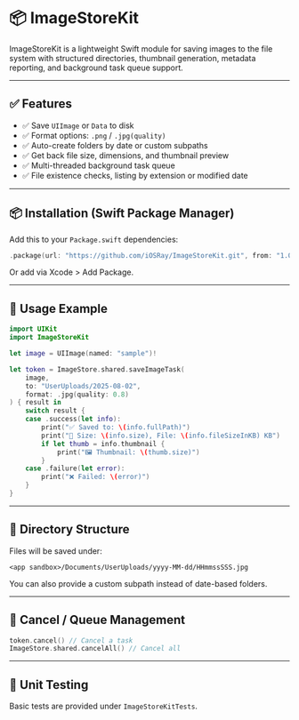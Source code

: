 # 📦 ImageStoreKit

ImageStoreKit is a lightweight Swift module for saving images to the file system with structured directories, thumbnail generation, metadata reporting, and background task queue support.

---

## ✅ Features

- ✅ Save `UIImage` or `Data` to disk
- ✅ Format options: `.png` / `.jpg(quality)`
- ✅ Auto-create folders by date or custom subpaths
- ✅ Get back file size, dimensions, and thumbnail preview
- ✅ Multi-threaded background task queue
- ✅ File existence checks, listing by extension or modified date

---

## 📦 Installation (Swift Package Manager)

Add this to your `Package.swift` dependencies:

```swift
.package(url: "https://github.com/iOSRay/ImageStoreKit.git", from: "1.0.0")
```

Or add via Xcode > Add Package.

---

## 📸 Usage Example

```swift
import UIKit
import ImageStoreKit

let image = UIImage(named: "sample")!

let token = ImageStore.shared.saveImageTask(
    image,
    to: "UserUploads/2025-08-02",
    format: .jpg(quality: 0.8)
) { result in
    switch result {
    case .success(let info):
        print("✅ Saved to: \(info.fullPath)")
        print("📐 Size: \(info.size), File: \(info.fileSizeInKB) KB")
        if let thumb = info.thumbnail {
            print("🖼 Thumbnail: \(thumb.size)")
        }
    case .failure(let error):
        print("❌ Failed: \(error)")
    }
}
```

---

## 📁 Directory Structure

Files will be saved under:

```
<app sandbox>/Documents/UserUploads/yyyy-MM-dd/HHmmssSSS.jpg
```

You can also provide a custom subpath instead of date-based folders.

---

## 🔁 Cancel / Queue Management

```swift
token.cancel() // Cancel a task
ImageStore.shared.cancelAll() // Cancel all
```

---

## 🧪 Unit Testing

Basic tests are provided under `ImageStoreKitTests`.


